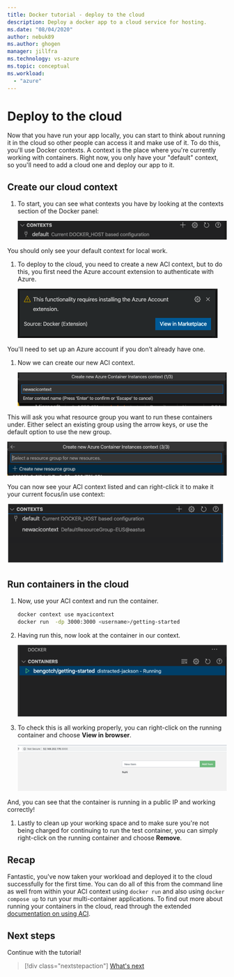 ```yaml
---
title: Docker tutorial - deploy to the cloud
description: Deploy a docker app to a cloud service for hosting.
ms.date: "08/04/2020"
author: nebuk89
ms.author: ghogen
manager: jillfra
ms.technology: vs-azure
ms.topic: conceptual
ms.workload:
  - "azure"
---
```

# Deploy to the cloud

Now that you have run your app locally, you can start to think about running it in the cloud so other people can access it and make use of it. To do this, you'll use Docker contexts. A context is the place where you're currently working with containers. Right now, you only have your "default" context, so you'll need to add a cloud one and deploy our app to it.

## Create our cloud context

1. To start, you can see what contexts you have by looking at the contexts section of the Docker panel:

   ![Shows only default context](media/defaultcontext.png)

You should only see your default context for local work.

1. To deploy to the cloud, you need to create a new ACI context, but to do this, you first need the Azure account extension to authenticate with Azure.

   ![Adding Azure extension](media/addazureextension.png)

You'll need to set up an Azure account if you don’t already have one.

1. Now we can create our new ACI context.

   ![Creating our ACI context](media/createnewcontext.png)

This will ask you what resource group you want to run these containers under. Either select an existing group using the arrow keys, or use the default option to use the new group.

![Selecting our resource group](media/selectresourcegroup.png)

You can now see your ACI context listed and can right-click it to make it your current focus/in use context:

![New ACI context can be selected](media/listofcontexts.png)

## Run containers in the cloud

1. Now, use your ACI context and run the container.

   ```bash
   docker context use myacicontext
   docker run  -dp 3000:3000 <username>/getting-started
   ```

1. Having run this, now look at the container in our context.

   ![Container running in our ACI context](media/contextcontainer.png)

1. To check this is all working properly, you can right-click on the running container and choose **View in browser**.

   ![Container in ACI with public IP](media/containerinaci.png)

And, you can see that the container is running in a public IP and working correctly!

1. Lastly to clean up your working space and to make sure you're not being charged for continuing to run the test container, you can simply right-click on the running container and choose **Remove**.

## Recap

Fantastic, you've now taken your workload and deployed it to the cloud successfully for the first time. You can do all of this from the command line as well from within your ACI context using `docker run` and also using `docker compose up` to run your multi-container applications. To find out more about running your containers in the cloud, read through the extended [documentation on using ACI](https://docs.docker.com/engine/context/aci-integration/).

## Next steps

Continue with the tutorial!

> [!div class="nextstepaction"]
> [What's next](whats-next.md)